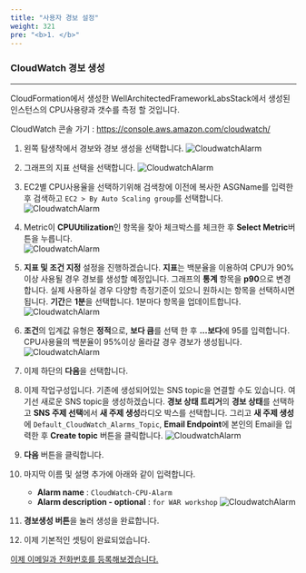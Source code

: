 ```yaml
---
title: "사용자 경보 설정"
weight: 321
pre: "<b>1. </b>"
---
```


### CloudWatch 경보 생성
---
CloudFormation에서 생성한 WellArchitectedFrameworkLabsStack에서 생성된 인스턴스의 CPU사용량과 갯수를 측정 할 것입니다.
 
CloudWatch 콘솔 가기 : https://console.aws.amazon.com/cloudwatch/ 

1. 왼쪽 탐생착에서 경보와 경보 생성을 선택합니다. 
    ![CloudwatchAlarm](/images/war/cloudwatch-alarm.png#medium)

1. 그래프의 지표 선택을 선택합니다.
    ![CloudwatchAlarm](/images/war/cloudwatch-alarm-metric.png#medium)

1. EC2별 CPU사용율을 선택하기위해 검색창에 이전에 복사한 ASGName를 입력한 후 검색하고 `EC2 > By Auto Scaling group`를 선택합니다.
    ![CloudwatchAlarm](/images/war/cloudwatch-alarm-asg.png#medium)

1. Metric이 **CPUUtilization**인 항목을 찾아 체크박스를 체크한 후 **Select Metric**버튼을 누릅니다.     
    ![CloudwatchAlarm](/images/war/cloudwatch-alarm-cpu.png#medium)

1. **지표 및 조건 지정** 설정을 진행하겠습니다. **지표**는 백분율을 이용하여 CPU가 90%이상 사용될 경우 경보를 생성할 예정입니다. 그래프의 **통계** 항목을 **p90**으로 변경합니다. 실제 사용하실 경우 다양항 측정기준이 있으니 원하시는 항목을 선택하시면 됩니다. **기간**은 **1분**을 선택합니다. 1분마다 항목을 업데이트합니다.
    ![CloudwatchAlarm](/images/war/cloudwatch-alarm-setting.png#medium)

1.  **조건**의 입계값 유형은 **정적**으로, **보다 큼**를 선택 한 후 **...보다**에 95를 입력합니다. CPU사용율의 백분율이 95%이상 올라갈 경우 경보가 생성됩니다.
    ![CloudwatchAlarm](/images/war/cloudwatch-percent.png#medium)

1. 이제 하단의 **다음**을 선택합니다.

1. 이제 작업구성입니다. 기존에 생성되어있는 SNS topic을 연결할 수도 있습니다. 여기선 새로운 SNS topic을 생성하겠습니다. **경보 상태 트리거**의 **경보 상태**를 선택하고 **SNS 주제 선택**에서 **새 주제 생성**라디오 박스를 선택합니다. 그리고 **새 주제 생성**에 `Default_CloudWatch_Alarms_Topic`, **Email Endpoint**에 본인의 Email을 입력한 후 **Create topic** 버튼을 클릭합니다. 
    ![CloudwatchAlarm](/images/war/cloudwatch-create-topic.png#medium)
1. **다음** 버튼을 클릭합니다.
1. 마지막 이름 및 설명 추가에 아래와 같이 입력합니다.
    - **Alarm name** : `CloudWatch-CPU-Alarm`
    - **Alarm description - optional** : `for WAR workshop`
    ![CloudwatchAlarm](/images/war/cloudwatch-alarm-fin.png#medium)

1. **경보생성 버튼**을 눌러 생성을 완료합니다. 
1. 이제 기본적인 셋팅이 완료되었습니다. 

[이제 이메일과 전화번호를 등록해보겠습니다.](/performanceefficiency/cloudwatcheventemail/snstopic)
 
